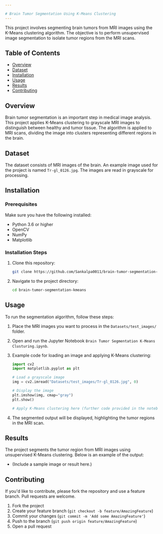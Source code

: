 ```yaml
---

# Brain Tumor Segmentation Using K-Means Clustering
---
```


This project involves segmenting brain tumors from MRI images using the K-Means clustering algorithm. The objective is to perform unsupervised image segmentation to isolate tumor regions from the MRI scans.

## Table of Contents

- [Overview](#overview)
- [Dataset](#dataset)
- [Installation](#installation)
- [Usage](#usage)
- [Results](#results)
- [Contributing](#contributing)

## Overview

Brain tumor segmentation is an important step in medical image analysis. This project applies K-Means clustering to grayscale MRI images to distinguish between healthy and tumor tissue. The algorithm is applied to MRI scans, dividing the image into clusters representing different regions in the brain.

## Dataset

The dataset consists of MRI images of the brain. An example image used for the project is named `Tr-gl_0126.jpg`. The images are read in grayscale for processing.

## Installation

### Prerequisites

Make sure you have the following installed:

- Python 3.6 or higher
- OpenCV
- NumPy
- Matplotlib

### Installation Steps

1. Clone this repository:
   ```bash
   git clone https://github.com/Sankalpa0011/brain-tumor-segmentation-kmeans.git
   ```
2. Navigate to the project directory:
   ```bash
   cd brain-tumor-segmentation-kmeans
   ```

## Usage

To run the segmentation algorithm, follow these steps:

1. Place the MRI images you want to process in the `Datasets/test_images/` folder.
2. Open and run the Jupyter Notebook `Brain Tumor Segmentation K-Means Clusturing.ipynb`.
3. Example code for loading an image and applying K-Means clustering:

   ```python
   import cv2
   import matplotlib.pyplot as plt

   # Load a grayscale image
   img = cv2.imread("Datasets/test_images/Tr-gl_0126.jpg", 0)

   # Display the image
   plt.imshow(img, cmap="gray")
   plt.show()

   # Apply K-Means clustering here (further code provided in the notebook)
   ```

4. The segmented output will be displayed, highlighting the tumor regions in the MRI scan.

## Results

The project segments the tumor region from MRI images using unsupervised K-Means clustering. Below is an example of the output:

* (Include a sample image or result here.)

## Contributing

If you'd like to contribute, please fork the repository and use a feature branch. Pull requests are welcome.

1. Fork the project
2. Create your feature branch (`git checkout -b feature/AmazingFeature`)
3. Commit your changes (`git commit -m 'Add some AmazingFeature'`)
4. Push to the branch (`git push origin feature/AmazingFeature`)
5. Open a pull request
